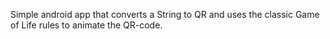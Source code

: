 Simple android app that converts a String to QR and uses the classic Game of Life rules to animate the QR-code. 
